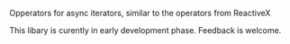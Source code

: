 Opperators for async iterators, similar to the operators from ReactiveX

This libary is curently in early development phase. Feedback is welcome.